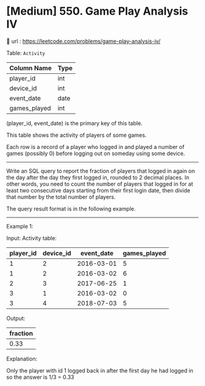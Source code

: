 # [Medium] 550. Game Play Analysis IV
🔗 url : https://leetcode.com/problems/game-play-analysis-iv/

Table: `Activity`


| Column Name  | Type    |
|---|---|
| player_id    | int     |
| device_id    | int     |
| event_date   | date    |
| games_played | int     |


(player_id, event_date) is the primary key of this table.

This table shows the activity of players of some games.

Each row is a record of a player who logged in and played a number of games (possibly 0) before logging out on someday using some device.

---

Write an SQL query to report the fraction of players that logged in again on the day after the day they first logged in, rounded to 2 decimal places. In other words, you need to count the number of players that logged in for at least two consecutive days starting from their first login date, then divide that number by the total number of players.

The query result format is in the following example.

---

Example 1:

Input: 
Activity table:

| player_id | device_id | event_date | games_played |
|---|---|---|---|
| 1         | 2         | 2016-03-01 | 5            |
| 1         | 2         | 2016-03-02 | 6            |
| 2         | 3         | 2017-06-25 | 1            |
| 3         | 1         | 2016-03-02 | 0            |
| 3         | 4         | 2018-07-03 | 5            |

Output: 

| fraction  |
|---|
| 0.33      |

Explanation: 

Only the player with id 1 logged back in after the first day he had logged in so the answer is 1/3 = 0.33
